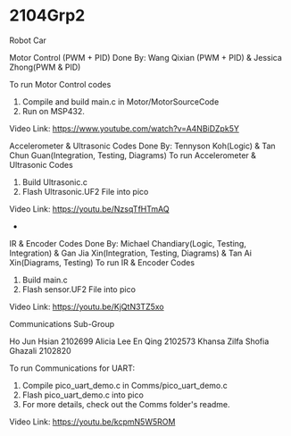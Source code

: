 # 2104Grp2
Robot Car

Motor Control (PWM + PID) Done By:
Wang Qixian (PWM + PID) & Jessica Zhong(PWM & PID)

To run Motor Control codes
1. Compile and build main.c in Motor/MotorSourceCode
2. Run on MSP432.

Video Link: https://www.youtube.com/watch?v=A4NBiDZpk5Y


Accelerometer & Ultrasonic Codes Done By:
Tennyson Koh(Logic) & Tan Chun Guan(Integration, Testing, Diagrams)
To run Accelerometer & Ultrasonic Codes
1. Build Ultrasonic.c 
2. Flash Ultrasonic.UF2 File into pico

Video Link: https://youtu.be/NzsqTfHTmAQ

-
IR & Encoder Codes Done By:
Michael Chandiary(Logic, Testing, Integration) & Gan Jia Xin(Integration, Testing, Diagrams) & Tan Ai Xin(Diagrams, Testing)
To run IR & Encoder Codes
1. Build main.c 
2. Flash sensor.UF2 File into pico

Video Link: https://youtu.be/KjQtN3TZ5xo

Communications Sub-Group

Ho Jun Hsian                2102699
Alicia Lee En Qing          2102573
Khansa Zilfa Shofia Ghazali 2102820

To run Communications for UART:
1. Compile pico_uart_demo.c in Comms/pico_uart_demo.c
2. Flash pico_uart_demo.c into pico
3. For more details, check out the Comms folder's readme.

Video Link: https://youtu.be/kcpmN5W5ROM

